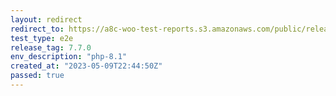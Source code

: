 ```yaml
---
layout: redirect
redirect_to: https://a8c-woo-test-reports.s3.amazonaws.com/public/release/7.7.0/php-8.1/e2e/index.html
test_type: e2e
release_tag: 7.7.0
env_description: "php-8.1"
created_at: "2023-05-09T22:44:50Z"
passed: true
---
```

